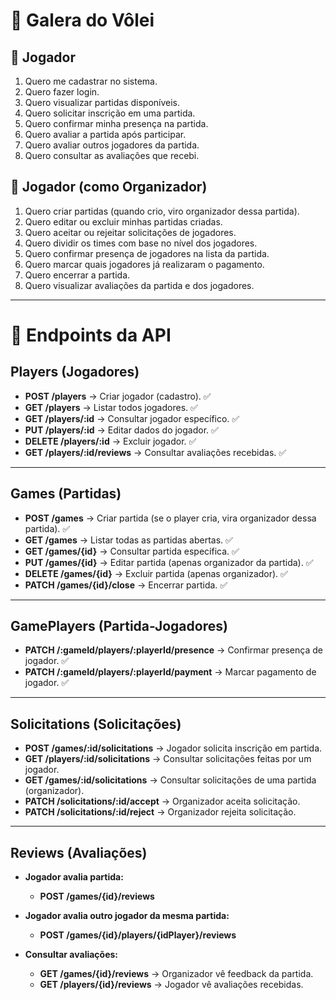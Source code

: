 # 🏐 Galera do Vôlei

## 👤 Jogador
1. Quero me cadastrar no sistema.  
2. Quero fazer login.  
3. Quero visualizar partidas disponíveis.  
4. Quero solicitar inscrição em uma partida.  
5. Quero confirmar minha presença na partida.  
6. Quero avaliar a partida após participar.  
7. Quero avaliar outros jogadores da partida.  
8. Quero consultar as avaliações que recebi.  

## 👤 Jogador (como Organizador)
1. Quero criar partidas (quando crio, viro organizador dessa partida).  
2. Quero editar ou excluir minhas partidas criadas.  
3. Quero aceitar ou rejeitar solicitações de jogadores.  
4. Quero dividir os times com base no nível dos jogadores.  
5. Quero confirmar presença de jogadores na lista da partida.  
6. Quero marcar quais jogadores já realizaram o pagamento.  
7. Quero encerrar a partida.  
8. Quero visualizar avaliações da partida e dos jogadores.  

---

# 📡 Endpoints da API

## Players (Jogadores)
- **POST /players** → Criar jogador (cadastro). ✅  
- **GET /players** → Listar todos jogadores. ✅  
- **GET /players/:id** → Consultar jogador específico. ✅  
- **PUT /players/:id** → Editar dados do jogador. ✅  
- **DELETE /players/:id** → Excluir jogador. ✅  
- **GET /players/:id/reviews** → Consultar avaliações recebidas. ✅  

---

## Games (Partidas)
- **POST /games** → Criar partida (se o player cria, vira organizador dessa partida). ✅
- **GET /games** → Listar todas as partidas abertas. ✅  
- **GET /games/{id}** → Consultar partida específica. ✅
- **PUT /games/{id}** → Editar partida (apenas organizador da partida). ✅
- **DELETE /games/{id}** → Excluir partida (apenas organizador). ✅
- **PATCH /games/{id}/close** → Encerrar partida. ✅

---

## GamePlayers (Partida-Jogadores)
- **PATCH /:gameId/players/:playerId/presence** → Confirmar presença de jogador. ✅
- **PATCH /:gameId/players/:playerId/payment** → Marcar pagamento de jogador. ✅

---

## Solicitations (Solicitações)
- **POST /games/:id/solicitations** → Jogador solicita inscrição em partida.  
- **GET /players/:id/solicitations** → Consultar solicitações feitas por um jogador.  
- **GET /games/:id/solicitations** → Consultar solicitações de uma partida (organizador).  
- **PATCH /solicitations/:id/accept** → Organizador aceita solicitação.  
- **PATCH /solicitations/:id/reject** → Organizador rejeita solicitação.  

---

## Reviews (Avaliações)
- **Jogador avalia partida:**  
  - **POST /games/{id}/reviews**  

- **Jogador avalia outro jogador da mesma partida:**  
  - **POST /games/{id}/players/{idPlayer}/reviews**  

- **Consultar avaliações:**  
  - **GET /games/{id}/reviews** → Organizador vê feedback da partida.  
  - **GET /players/{id}/reviews** → Jogador vê avaliações recebidas.  
